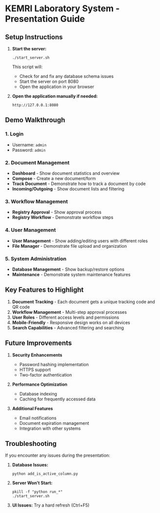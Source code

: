 # KEMRI Laboratory System - Presentation Guide

## Setup Instructions

1. **Start the server:**
   ```
   ./start_server.sh
   ```
   This script will:
   - Check for and fix any database schema issues
   - Start the server on port 8080
   - Open the application in your browser

2. **Open the application manually if needed:**
   ```
   http://127.0.0.1:8080
   ```

## Demo Walkthrough

### 1. Login
- Username: `admin`
- Password: `admin`

### 2. Document Management
- **Dashboard** - Show document statistics and overview
- **Compose** - Create a new document/form
- **Track Document** - Demonstrate how to track a document by code
- **Incoming/Outgoing** - Show document lists and filtering

### 3. Workflow Management  
- **Registry Approval** - Show approval process
- **Registry Workflow** - Demonstrate workflow steps

### 4. User Management
- **User Management** - Show adding/editing users with different roles
- **File Manager** - Demonstrate file upload and organization

### 5. System Administration
- **Database Management** - Show backup/restore options
- **Maintenance** - Demonstrate system maintenance features

## Key Features to Highlight

1. **Document Tracking** - Each document gets a unique tracking code and QR code
2. **Workflow Management** - Multi-step approval processes
3. **User Roles** - Different access levels and permissions
4. **Mobile-Friendly** - Responsive design works on all devices
5. **Search Capabilities** - Advanced filtering and searching

## Future Improvements

1. **Security Enhancements**
   - Password hashing implementation
   - HTTPS support
   - Two-factor authentication

2. **Performance Optimization**
   - Database indexing
   - Caching for frequently accessed data

3. **Additional Features**
   - Email notifications
   - Document expiration management
   - Integration with other systems

## Troubleshooting

If you encounter any issues during the presentation:

1. **Database Issues:**
   ```
   python add_is_active_column.py
   ```

2. **Server Won't Start:**
   ```
   pkill -f "python run_*"
   ./start_server.sh
   ```

3. **UI Issues:**
   Try a hard refresh (Ctrl+F5) 